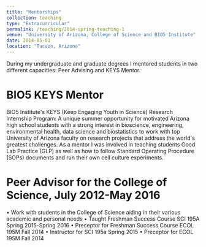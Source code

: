 ```yaml
---
title: "Mentorships"
collection: teaching
type: "Extracurricular"
permalink: /teaching/2014-spring-teaching-1
venue: "University of Arizona, College of Science and BIO5 Institute"
date: 2014-05-01
location: "Tucson, Arizona"
---
```


During my undergraduate and graduate degrees I mentored students in two different capacities: Peer Advising and KEYS Mentor.  

BIO5 KEYS Mentor
======

BIO5 Institute's KEYS (Keep Engaging Youth in Science) Research Internship Program: A unique summer opportunity for motivated Arizona high school students with a strong interest in bioscience, engineering, environmental health, data science and biostatistics to work with top University of Arizona faculty on research projects that address the world's greatest challenges.
As a mentor I was involved in teaching students Good Lab Practice (GLP) as well as how to follow Standard Operating Procedure (SOPs) documents and run their own cell culture experiments.


Peer Advisor for the College of Science, July 2012-May 2016
======
•	Work with students in the College of Science aiding in their various academic and personal needs
•	Taught Freshman Success Course SCI 195A Spring 2015-Spring 2016
•	Preceptor for Freshman Success Course ECOL 195M Fall 2014
•	Instructor for SCI 195a Spring 2015
•	Preceptor for ECOL 195M Fall 2014

